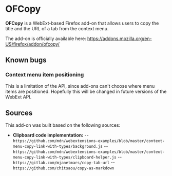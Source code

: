 # OFCopy

**OFCopy** is a WebExt-based Firefox add-on that allows users to copy the title and the URL of a tab from the context menu.

The add-on is officially available here: https://addons.mozilla.org/en-US/firefox/addon/ofcopy/

## Known bugs

### Context menu item positioning

This is a limitation of the API, since add-ons can't choose where menu items are positioned. Hopefully this will be changed in future versions of the WebExt API.

## Sources

This add-on was built based on the following sources:

- **Clipboard code implementation:**
-- `https://github.com/mdn/webextensions-examples/blob/master/context-menu-copy-link-with-types/background.js`
-- `https://github.com/mdn/webextensions-examples/blob/master/context-menu-copy-link-with-types/clipboard-helper.js`
-- `https://gitlab.com/mjanetmars/copy-tab-url`
-- `https://github.com/chitsaou/copy-as-markdown`